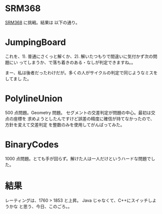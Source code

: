 # SRM368

<!--
date = "2007-10-02"
-->

[SRM368](http://www.topcoder.com/stat?c=round_overview&rd=10936) に挑戦。結果は
以下の通り。

# JumpingBoard

これを、1). 普通にさくっと解くか、2). 解いたつもりで間違いに気付かず次の問題にい
ってしまうか、で落ち着きのある・なしが判定できますね。。

まー、私は後者だったわけだが。多くの人がサイクルの判定で同じようなミスをしてまし
た。

# PolylineUnion

500 点問題。Geometry 問題。 セグメントの交差判定が問題の中心。最初は交点の座標を
求めようとしたんですけど誤差の精度に確信が持てなかったので、方針を変えて交差判定
を整数のみを使用してがんばってみた。

# BinaryCodes

1000 点問題。とても手が回らず。解けた人は一人だけというハードな問題でした。

# 結果

レーティングは、1760 &gt; 1853 と上昇。 Java じゃなくて、C++にスイッチしようかな
と思う、今日、このごろ。。
